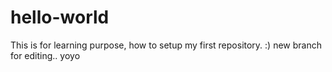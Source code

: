 # hello-world
This is for learning purpose, how to setup my first repository. :)
new branch for editing.. yoyo
